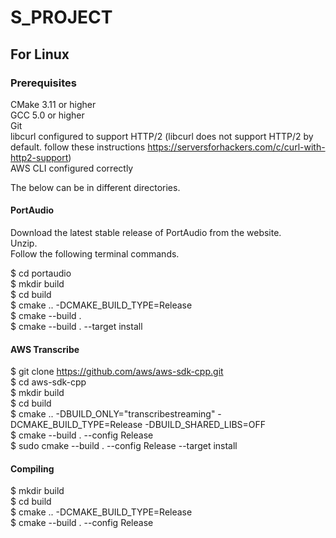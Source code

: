 # S_PROJECT

## For Linux

### Prerequisites
CMake 3.11 or higher  
GCC 5.0 or higher  
Git   
libcurl configured to support HTTP/2 (libcurl does not support HTTP/2 by default. follow these instructions https://serversforhackers.com/c/curl-with-http2-support)  
AWS CLI configured correctly  

The below can be in different directories. 

#### PortAudio

Download the latest stable release of PortAudio from the website.  
Unzip.  
Follow the following terminal commands.  

$ cd portaudio  
$ mkdir build  
$ cd build  
$ cmake .. -DCMAKE_BUILD_TYPE=Release  
$ cmake --build .  
$ cmake --build . --target install  

#### AWS Transcribe

$ git clone https://github.com/aws/aws-sdk-cpp.git  
$ cd aws-sdk-cpp  
$ mkdir build  
$ cd build  
$ cmake .. -DBUILD_ONLY="transcribestreaming" -DCMAKE_BUILD_TYPE=Release -DBUILD_SHARED_LIBS=OFF  
$ cmake --build . --config Release  
$ sudo cmake --build . --config Release --target install  

#### Compiling

$ mkdir build  
$ cd build  
$ cmake .. -DCMAKE_BUILD_TYPE=Release  
$ cmake --build . --config Release  
